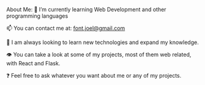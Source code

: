 About Me:
🌱 I’m currently learning Web Development and other programming languages

📫 You can contact me at: font.joel@gmail.com

📖 I am always looking to learn new technologies and expand my knowledge.

👁️ You can take a look at some of my projects, most of them web related, with React and Flask.

❓ Feel free to ask whatever you want about me or any of my projects.
